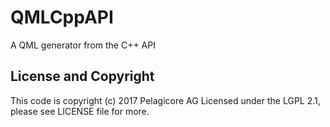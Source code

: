 # QMLCppAPI
A QML generator from the C++ API


## License and Copyright
This code is copyright (c) 2017 Pelagicore AG
Licensed under the LGPL 2.1, please see LICENSE file for more.
